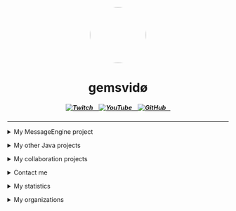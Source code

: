 
<p align="center">
    <img style="border-radius: 100px" width="128" height="128" src="https://avatars.githubusercontent.com/u/69060894?v=4" href="https://github.com/afkvido">
</p>
<h1 align="center">gemsvidø</h1>

<h5 align = "center">
    
 <a href = "https://twitch.tv/gemsvido">
    <img alt="Twitch" src="https://img.shields.io/twitch/status/gemsvido?color=783ce8&label=gemsvido&logo=twitch&logoColor=white&style=for-the-badge">⠀
 </a>
    
<a href = "https://www.youtube.com/channel/UCfrn2_xYAu9r7U7kSsmJkfg">
    <img alt="YouTube" src="https://img.shields.io/youtube/channel/subscribers/UCfrn2_xYAu9r7U7kSsmJkfg?color=red&label=gemsvid%C3%B8&logo=YouTube&logoColor=white&style=for-the-badge">⠀
 </a>
    
<a href = "https://github.com/afkvido?tab=followers">
    <img alt="GitHub" src="https://img.shields.io/github/followers/afkvido?label=afkvido&logo=GitHub&logoColor=white&style=for-the-badge">⠀
</a>
</h5>

_____

    
    
<details align ="left">
<summary>My MessageEngine project </summary>
  
<p></p>  
<a href="https://github.com/afkvido-development/MessageEngine">MessageEngine</a> - MessageEngine Client by gemsvidø (Pure Java)
    <p></p>
<a href="https://github.com/afkvido-development/MessageEngine-Core">MessageEngine Core</a> - MessageEngine by gemsvidø, but it's a resource (Pure Java)
    <p></p>  
<a href="https://github.com/afkvido-development/MessageEngine-API">MessageEngine API</a> - API for MessageEngine updates and more (Mostly YAML)
    <p></p>  
<a href="https://github.com/afkvido-development/MessageEngine-ServerTemplate">MessageEngine ServerTemplate</a> - Template for MessageEngine ChatServers (Mostly YAML)
    <p></p>
<a href="https://github.com/afkvido-development/MessageEngine-API">MessageEngine API</a> - API for MessageEngine updates and more (Mostly YAML)
  
</details>
      
<p></p>
      
      
<details align ="left">
<summary>My other Java projects</summary>      
    
<p></p>
<a href="https://github.com/afkvido-development/UsefulStuff">UsefulStuff</a> - Useful utilities that you can add to your java project for convenience (Pure Java)
    <p></p>
<a href="https://github.com/afkvido-development/RDK">RDK</a> - Retard Development Kit for Java. For Retards, By Retards. (Pure Java)
      
</details>
    
<p></p>      
      
<details align ="left">
<summary>My collaboration projects </summary>
  
<p></p>  
<a href="https://github.com/afkvido/afkvido.github.io">afkvido.github.io</a> - This website (HTML, CSS)
    <p></p>
<a href="https://github.com/ProdigyErrorCodes/ProdigyErrorCodes">ProdigyErrorCodes</a> - List of behaviors that trigger errors in Prodigy Math Game. (Markdown/GitHub Flavored Markdown)
    <p></p>
<a href="https://github.com/Prodigy-Hacking/ProdigyMathGameHacking">ProdigyMathGameHacking</a> - Exploiting prodigy kids math game. I don't own this repo, but I've contributed to it. (TypeScript, JavaScript)  
    <p></p>

</details>
      
<p></p>       
      
      
      
<details align="left">

<summary>Contact me</summary>
<p></p>
<img align="left" alt="Discord" width="26px" src="https://user-images.githubusercontent.com/74021676/150680433-9bc9186a-6a37-4b5c-80d9-504db53beed9.png" /> &nbsp; <a href="https://dsc.bio/gemsvido"> gemsvido#6866</a>
    <p></p>
<img align="left" alt="Email" width="26px" src="https://www.google.com/a/cpanel/gmail.com/images/favicon.ico" /> &nbsp; <a href="mailto:gemsvido@gmail.com"> gemsvido@gmail.com</a>
    <p></p>
</details>

<p></p>

      
<details align="left">
<summary>My statistics</summary>
<p></p>
        
<img width="500" src="https://github-readme-stats.vercel.app/api?username=afkvido&amp;count_private=true&amp;show_icons=true&amp;include_all_commits=true&amp;theme=dark" href="https://github.com/afkvido" />

</details>

<p></p>


<details align="left">
<summary>My organizations</summary>
    
<p></p>
<a href="https://github.com/deadlyClient">deadlyClient development</a> - deadlyClient
    <p></p>
<a href="https://github.com/afkvido-development">afkvido development</a> - afkvido's official organization
    <p></p>
<a href="https://github.com/ProdigyErrorCodes">ProdigyErrorCodes</a> - Prodigy Error Codes

</details>

<p></p>
